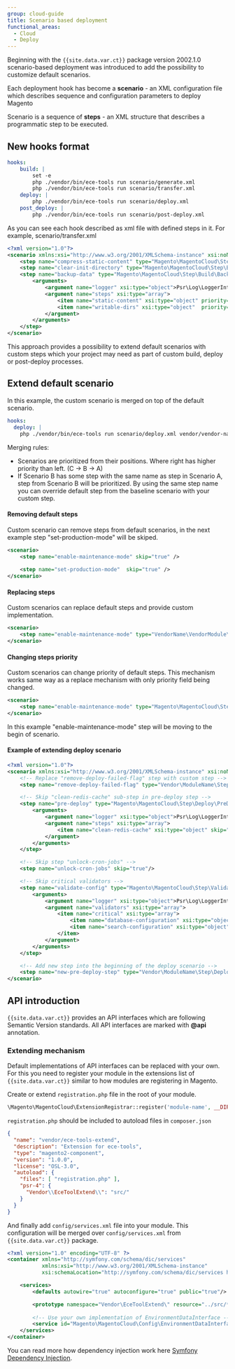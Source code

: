 ```yaml
---
group: cloud-guide
title: Scenario based deployment
functional_areas:
  - Cloud
  - Deploy
---
```


Beginning with the `{{site.data.var.ct}}` package version 2002.1.0 scenario-based deployment was introduced to add the possibility to customize default scenarios.

Each deployment hook has become a **scenario** - an XML configuration file which describes sequence and configuration parameters to deploy Magento

Scenario is a sequence of **steps** - an XML structure that describes a programmatic step to be executed.


## New hooks format

```yaml
hooks:
    build: |
        set -e
        php ./vendor/bin/ece-tools run scenario/generate.xml
        php ./vendor/bin/ece-tools run scenario/transfer.xml
    deploy: |
        php ./vendor/bin/ece-tools run scenario/deploy.xml
    post_deploy: |
        php ./vendor/bin/ece-tools run scenario/post-deploy.xml
```

As you can see each hook described as xml file with defined steps in it. For example, scenario/transfer.xml

```xml
<?xml version="1.0"?>
<scenario xmlns:xsi="http://www.w3.org/2001/XMLSchema-instance" xsi:noNamespaceSchemaLocation="urn:magento:ece-tools:config/scenario.xsd">
    <step name="compress-static-content" type="Magento\MagentoCloud\Step\Build\CompressStaticContent" priority="100"/>
    <step name="clear-init-directory" type="Magento\MagentoCloud\Step\Build\ClearInitDirectory" priority="200"/>
    <step name="backup-data" type="Magento\MagentoCloud\Step\Build\BackupData" priority="300">
        <arguments>
            <argument name="logger" xsi:type="object">Psr\Log\LoggerInterface</argument>
            <argument name="steps" xsi:type="array">
                <item name="static-content" xsi:type="object" priority="100">Magento\MagentoCloud\Step\Build\BackupData\StaticContent</item>
                <item name="writable-dirs" xsi:type="object"  priority="200">Magento\MagentoCloud\Step\Build\BackupData\WritableDirectories</item>
            </argument>
        </arguments>
    </step>
</scenario>
```

This approach provides a possibility to extend default scenarios with custom steps which your project may need as part of custom build, deploy or post-deploy processes.


## Extend default scenario

In this example, the custom scenario is merged on top of the default scenario.

```yaml
hooks:
  deploy: |
    php ./vendor/bin/ece-tools run scenario/deploy.xml vendor/vendor-name/module-name/deploy.xml vendor/vendor-name/module-name/deploy2.xml
```

Merging rules:
 - Scenarios are prioritized from their positions. Where right has higher priority than left. (C -> B → A)
 - If Scenario B has some step with the same name as step in Scenario A, step from Scenario B will be prioritized. By using the same step name you can override default step from the baseline scenario with your custom step.


#### Removing default steps

Custom scenario can remove steps from default scenarios, in the next example step "set-production-mode" will be skiped.
```xml
<scenario>
    <step name="enable-maintenance-mode" skip="true" />
    
    <step name="set-production-mode"  skip="true" />
</scenario>
```

#### Replacing steps
Custom scenarios can replace default steps and provide custom implementation.
```xml
<scenario>
    <step name="enable-maintenance-mode" type="VendorName\VendorModule\Step\CustomEnableMaintenanceMode" priority="300"/>
</scenario>
```

#### Changing steps priority
Custom scenarios can change priority of default steps. This mechanism works same way as a replace mechanism with only priority field being changed.
```xml
<scenario>
    <step name="enable-maintenance-mode" type="Magento\MagentoCloud\Step\EnableMaintenanceMode" priority="10"/>
</scenario>
```
In this example "enable-maintenance-mode" step will be moving to the begin of scenario.

#### Example of extending deploy scenario

```xml
<?xml version="1.0"?>
<scenario xmlns:xsi="http://www.w3.org/2001/XMLSchema-instance" xsi:noNamespaceSchemaLocation="urn:magento:ece-tools:config/scenario.xsd">
    <!-- Replace "remove-deploy-failed-flag" step with custom step -->
    <step name="remove-deploy-failed-flag" type="Vendor\ModuleName\Step\Deploy\RemoveDeployFailedFlag" priority="100"/>

    <!-- Skip "clean-redis-cache" sub-step in pre-deploy step -->
    <step name="pre-deploy" type="Magento\MagentoCloud\Step\Deploy\PreDeploy" priority="200">
        <arguments>
            <argument name="logger" xsi:type="object">Psr\Log\LoggerInterface</argument>
            <argument name="steps" xsi:type="array">
                <item name="clean-redis-cache" xsi:type="object" skip="true"/>
            </argument>
        </arguments>
    </step>

    <!-- Skip step "unlock-cron-jobs" -->
    <step name="unlock-cron-jobs" skip="true"/>

    <!-- Skip critical validators -->
    <step name="validate-config" type="Magento\MagentoCloud\Step\ValidateConfiguration" priority="300">
        <arguments>
            <argument name="logger" xsi:type="object">Psr\Log\LoggerInterface</argument>
            <argument name="validators" xsi:type="array">
                <item name="critical" xsi:type="array">
                    <item name="database-configuration" xsi:type="object" skip="true"/>
                    <item name="search-configuration" xsi:type="object" skip="true"/>
                </item>
            </argument>
        </arguments>
    </step>

    <!-- Add new step into the beginning of the deploy scenario -->
    <step name="new-pre-deploy-step" type="Vendor\ModuleName\Step\Deploy\PreDeploy" priority="10"/>
</scenario>
```

## API introduction

`{{site.data.var.ct}}` provides an API interfaces which are following Semantic Version standards. All API interfaces are marked with **@api** annotation.

### Extending mechanism

Default implementations of API interfaces can be replaced with your own. For this you need to register your module in the extensions list of `{{site.data.var.ct}}`  similar to how modules are registering in Magento.

Create or extend `registration.php` file in the root of your module.
```php
\Magento\MagentoCloud\ExtensionRegistrar::register('module-name', __DIR__);
```
   
`registration.php` should be included to autoload files in `composer.json`

```json
{
  "name": "vendor/ece-tools-extend",
  "description": "Extension for ece-tools",
  "type": "magento2-component",
  "version": "1.0.0",
  "license": "OSL-3.0",
  "autoload": {
    "files": [ "registration.php" ],
    "psr-4": {
      "Vendor\\EceToolExtend\\": "src/"
    }
  }
}
```

And finally add `config/services.xml` file into your module. This configuration will be merged over `config/services.xml` from `{{site.data.var.ct}}` package.

```xml
<?xml version="1.0" encoding="UTF-8" ?>
<container xmlns="http://symfony.com/schema/dic/services"
           xmlns:xsi="http://www.w3.org/2001/XMLSchema-instance"
           xsi:schemaLocation="http://symfony.com/schema/dic/services https://symfony.com/schema/dic/services/services-1.0.xsd">

    <services>
        <defaults autowire="true" autoconfigure="true" public="true"/>

        <prototype namespace="Vendor\EceToolExtend\" resource="../src/*" exclude="../src/{Test}"/>
        
        <!-- Use your own implementation of EnvironmentDataInterface -->        
        <service id="Magento\MagentoCloud\Config\EnvironmentDataInterface" alias="Vendor\EceToolExtend\Config\CustomEnvironmentData" />
    </services>
</container>

```
You can read more how dependency injection work here [Symfony Dependency Injection](https://symfony.com/doc/current/components/dependency_injection.html).
